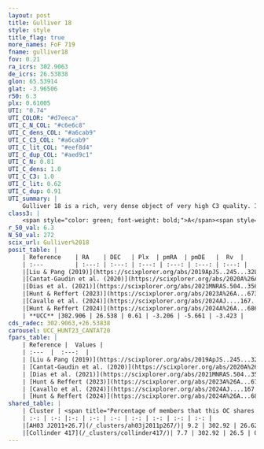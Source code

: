 ```yaml
---
layout: post
title: Gulliver 18
style: style
title_flag: true
more_names: FoF 719
fname: gulliver18
fov: 0.21
ra_icrs: 302.9063
de_icrs: 26.53838
glon: 65.53914
glat: -3.96506
r50: 6.3
plx: 0.61005
UTI: "0.74"
UTI_COLOR: "#d7eeca"
UTI_C_N_COL: "#c6e6c8"
UTI_C_dens_COL: "#a6cab9"
UTI_C_C3_COL: "#a6cab9"
UTI_C_lit_COL: "#eef8d4"
UTI_C_dup_COL: "#aed9c1"
UTI_C_N: 0.81
UTI_C_dens: 1.0
UTI_C_C3: 1.0
UTI_C_lit: 0.62
UTI_C_dup: 0.91
UTI_summary: |
    Gulliver 18 is a rich, very dense object of very high C3 quality. It is moderately studied in the literature.<br><br>This is very likely a unique object, which shares a very small percentage of members with at least one previously reported entry.
class3: |
    <span style="color: green; font-weight: bold;">A</span><span style="color: green; font-weight: bold;">A</span>
r_50_val: 6.3
N_50_val: 272
scix_url: Gulliver%2018
posit_table: |
    | Reference    | RA    | DEC   | Plx  | pmRA  | pmDE   |  Rv  |
    | :---         | :---: | :---: | :---: | :---: | :---: | :---: |
    |[Liu & Pang (2019)](https://scixplorer.org/abs/2019ApJS..245...32L) | 302.906 | 26.541 | 0.62 | -3.188 | -5.663 | -- |
    |[Cantat-Gaudin et al. (2020)](https://scixplorer.org/abs/2020A%26A...640A...1C) | 302.905 | 26.532 | 0.613 | -3.198 | -5.646 | -- |
    |[Dias et al. (2021)](https://scixplorer.org/abs/2021MNRAS.504..356D) | 302.921 | 26.518 | 0.612 | -3.182 | -5.638 | -8.91 |
    |[Hunt & Reffert (2023)](https://scixplorer.org/abs/2023A%26A...673A.114H) | 302.904 | 26.541 | 0.609 | -3.201 | -5.657 | 2.249 |
    |[Cavallo et al. (2024)](https://scixplorer.org/abs/2024AJ....167...12C) | 302.904 | 26.54 | 0.608 | -- | -- | -- |
    |[Hunt & Reffert (2024)](https://scixplorer.org/abs/2024A%26A...686A..42H) | 302.904 | 26.541 | 0.609 | -3.201 | -5.657 | 2.249 |
    | **UCC** |302.906 | 26.538 | 0.61 | -3.206 | -5.661 | -3.423 | 
cds_radec: 302.9063,+26.53838
carousel: UCC_HUNT23_CANTAT20
fpars_table: |
    | Reference |  Values |
    | :---  |  :---:  |
    | [Liu & Pang (2019)](https://scixplorer.org/abs/2019ApJS..245...32L) | `Age=0.051, Z=0.25` |
    | [Cantat-Gaudin et al. (2020)](https://scixplorer.org/abs/2020A%26A...640A...1C) | `AVNN=1.59, DMNN=11.01, AgeNN=7.6` |
    | [Dias et al. (2021)](https://scixplorer.org/abs/2021MNRAS.504..356D) | `Av=1.863, Dist=1420, logage=7.756, [Fe/H]=0.243` |
    | [Hunt & Reffert (2023)](https://scixplorer.org/abs/2023A%26A...673A.114H) | `AV50=1.938, diffAV50=1.372, MOD50=10.923, logAge50=7.834` |
    | [Cavallo et al. (2024)](https://scixplorer.org/abs/2024AJ....167...12C) | `AV50=1.99, dMod50=11.15, logAge50=7.65, [Fe/H]50=0.49` |
    | [Hunt & Reffert (2024)](https://scixplorer.org/abs/2024A%26A...686A..42H) | `MassJ=1050.15` |
shared_table: |
    | Cluster | <span title="Percentage of members that this OC shares with the ones listed">%</span>   | RA   | DEC   | Plx   | pmRA  | pmDE  | Rv | UTI |
    | :-: | :-: |:-: | :-: | :-: | :-: | :-: | :-: | :-: |
    |[AH03 J2011+26.7](/_clusters/ah03j2011p267/)| 9.2 | 302.92 | 26.62 | 0.6 | -3.2 | -5.66 | -29.06 |0.5 |
    |[Collinder 417](/_clusters/collinder417/)| 7.7 | 302.92 | 26.5 | 0.56 | -3.16 | -5.54 | 85.77 |0.5 |
---
```

